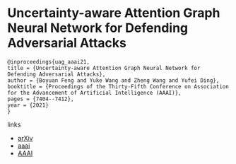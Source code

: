 # Uncertainty-aware Attention Graph Neural Network for Defending Adversarial Attacks

```
@inproceedings{uag_aaai21,
title = {Uncertainty-aware Attention Graph Neural Network for Defending Adversarial Attacks},
author = {Boyuan Feng and Yuke Wang and Zheng Wang and Yufei Ding},
booktitle = {Proceedings of the Thirty-Fifth Conference on Association for the Advancement of Artificial Intelligence (AAAI)},
pages = {7404--7412},
year = {2021}
}
```

links
- [arXiv](https://arxiv.org/abs/2009.10235)
- [aaai](https://www.aaai.org/AAAI21Papers/AAAI-447.FengB.pdf)
- [AAAI](https://ojs.aaai.org/index.php/AAAI/article/view/16908)
